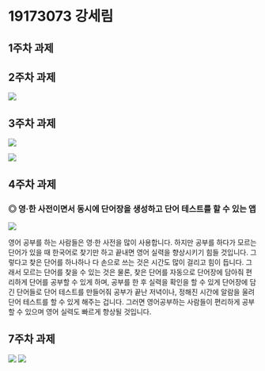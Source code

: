 # 19173073 강세림

## 1주차 과제

## 2주차 과제
  
<img width="" src="./png/OnClicktoMeg.png"></img> 

## 3주차 과제

<img width="" src="./png/OnClickedNaverBtn.png"></img>

<img width="" src="./png/OnClickedCallBtn.png"></img>

## 4주차 과제

### ◎ 영·한 사전이면서 동시에 단어장을 생성하고 단어 테스트를 할 수 있는 앱

<img width="" src="./png/appidea.png"></img>

영어 공부를 하는 사람들은 영·한 사전을 많이 사용합니다.
하지만 공부를 하다가 모르는 단어가 있을 때 한국어로 찾기만 하고 끝내면 영어 실력을 향상시키기 힘들 것입니다. 
그렇다고 찾은 단어를 하나하나 다 손으로 쓰는 것은 시간도 많이 걸리고 힘이 듭니다.
그래서 모르는 단어를 찾을 수 있는 것은 물론, 찾은 단어를 자동으로 단어장에 담아줘 편리하게 단어를 공부할 수 있게 하며, 
공부를 한 후 실력을 확인을 할 수 있게 단어장에 담긴 단어들로 단어 테스트를 만들어줘 공부가 끝난 저녁이나, 
정해진 시간에 알람을 울려 단어 테스트를 할 수 있게 해주는 겁니다.
그러면 영어공부하는 사람들이 편리하게 공부할 수 있으며 영어 실력도 빠르게 향상될 것입니다.

## 7주차 과제

<img width="" src="./png/ImageView1.png"></img> <img width="" src="./png/ImageView2.png"></img>
